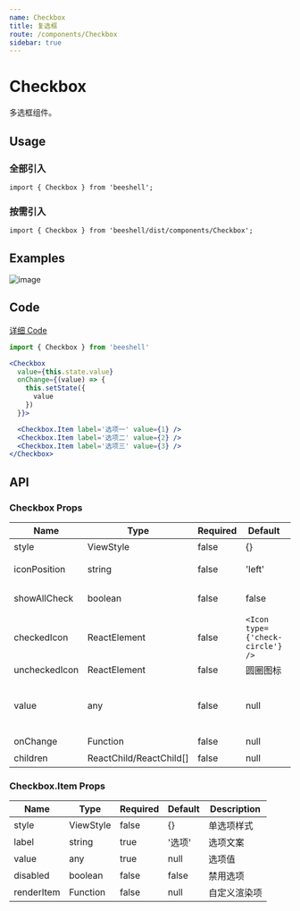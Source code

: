 ```yaml
---
name: Checkbox
title: 复选框
route: /components/Checkbox
sidebar: true
---
```


# Checkbox

多选框组件。

## Usage

### 全部引入
```
import { Checkbox } from 'beeshell';
```

### 按需引入
```
import { Checkbox } from 'beeshell/dist/components/Checkbox';
```

## Examples

![image](../images/Checkbox/1.gif)

## Code
[详细 Code](https://github.com/Meituan-Dianping/beeshell/tree/master/examples/Checkbox/index.tsx)

```jsx
import { Checkbox } from 'beeshell'

<Checkbox
  value={this.state.value}
  onChange={(value) => {
    this.setState({
      value
    })
  }}>

  <Checkbox.Item label='选项一' value={1} />
  <Checkbox.Item label='选项二' value={2} />
  <Checkbox.Item label='选项三' value={3} />
</Checkbox>
```

## API

### Checkbox Props
| Name | Type | Required | Default | Description |
| ---- | ---- | ---- | ---- | ---- |
| style | ViewStyle | false | {} | 样式 |
| iconPosition | string | false | 'left' | 图标位置，支持 'left' 'right' |
| showAllCheck | boolean | false | false | 是否启用全选功能 |
| checkedIcon | ReactElement | false | `<Icon type={'check-circle'} />` | 选中的图标 |
| uncheckedIcon | ReactElement | false | 圆圈图标 | 未选中的图标 |
| value | any | false | null | 选中的值，与 Checkbox.Item 的 value 属性对应 |
| onChange | Function | false | null | 值变化的回调 |
| children | ReactChild/ReactChild[] | false | null | 子元素 |

### Checkbox.Item Props
| Name | Type | Required | Default | Description |
| ---- | ---- | ---- | ---- | ---- |
| style | ViewStyle | false | {} | 单选项样式 |
| label | string | true | '选项' | 选项文案 |
| value | any | true | null | 选项值 |
| disabled | boolean | false | false | 禁用选项 |
| renderItem | Function | false | null | 自定义渲染项 |
